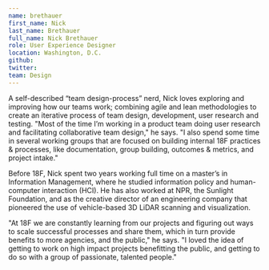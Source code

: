 ```yaml
---
name: brethauer
first_name: Nick
last_name: Brethauer
full_name: Nick Brethauer
role: User Experience Designer
location: Washington, D.C.
github:
twitter:
team: Design
---
```


A self-described “team design-process” nerd, Nick loves exploring and improving how our teams work; combining agile and lean methodologies to create an iterative process of team design, development, user research and testing. "Most of the time I’m working in a product team doing user research and facilitating collaborative team design," he says. "I also spend some time in several working groups that are focused on building internal 18F practices & processes, like documentation, group building, outcomes & metrics, and project intake."

Before 18F, Nick spent two years working full time on a master’s in Information Management, where he studied information policy and human-computer interaction (HCI). He has also worked at NPR, the Sunlight Foundation, and as the creative director of an engineering company that pioneered the use of vehicle-based 3D LiDAR scanning and visualization.

"At 18F we are constantly learning from our projects and figuring out ways to scale successful processes and share them, which in turn provide benefits to more agencies, and the public," he says. "I loved the idea of getting to work on high impact projects benefitting the public, and getting to do so with a group of passionate, talented people."
